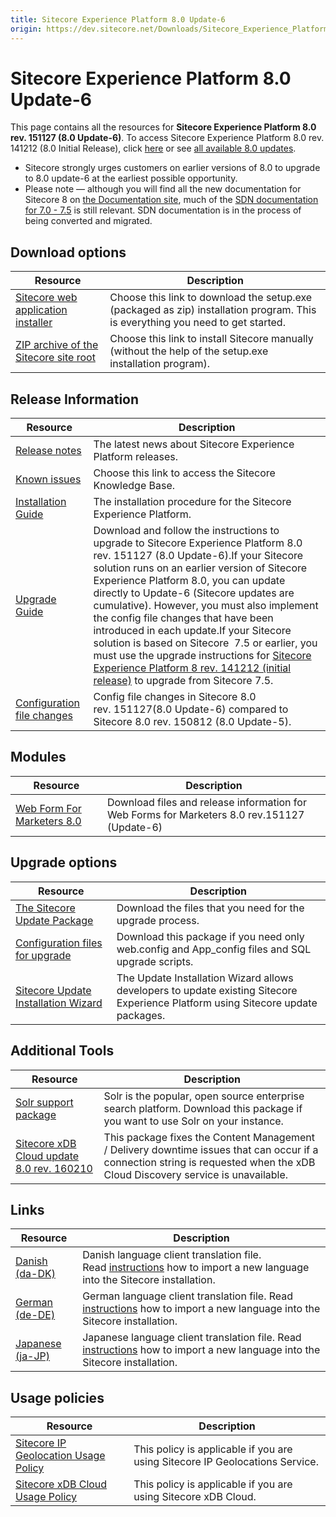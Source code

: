```yaml
---
title: Sitecore Experience Platform 8.0 Update-6
origin: https://dev.sitecore.net/Downloads/Sitecore_Experience_Platform/8_0/Sitecore_Experience_Platform_80_Update6.aspx
---
```


# Sitecore Experience Platform 8.0 Update-6

This page contains all the resources for **Sitecore Experience Platform 8.0 rev. 151127 (8.0 Update-6)**. To access Sitecore Experience Platform 8.0 rev. 141212 (8.0 Initial Release), click [here](/downloads/Sitecore_Experience_Platform/8_0/Sitecore_Experience_Platform_8_0) or see [all available 8.0 updates](/downloads/Sitecore_Experience_Platform/8_0).

  <Alert variant='warning' mb={4}>
    <AlertIcon />
    

-   Sitecore strongly urges customers on earlier versions of 8.0 to upgrade to 8.0 update-6 at the earliest possible opportunity.
-   Please note — although you will find all the new documentation for Sitecore 8 on [the Documentation site](http://doc.sitecore.net), much of the [SDN documentation for 7.0 - 7.5](http://sdn.sitecore.net/Reference/Sitecore%207) is still relevant. SDN documentation is in the process of being converted and migrated.


  </Alert>
  

## Download options

 | Resource | Description |
 | --- | --- |
 | [Sitecore web application installer](https://sitecoredev.azureedge.net/~/media/3A107FCF4CA040BE9DB7675667DB831A.ashx?date=20151127T134903) | Choose this link to download the setup.exe (packaged as zip) installation program. This is everything you need to get started. |
 | [ZIP archive of the Sitecore site root](https://sitecoredev.azureedge.net/~/media/F103FBC45091476AB0BF0253349D3E8B.ashx?date=20151127T135005) | Choose this link to install Sitecore manually (without the help of the setup.exe installation program). |

## Release Information

 | Resource | Description |
 | --- | --- |
 | [Release notes](/downloads/Sitecore%20Experience%20Platform/8%200/Sitecore%20Experience%20Platform%2080%20Update6/Release%20Notes) | The latest news about Sitecore Experience Platform releases. |
 | [Known issues](https://kb.sitecore.net/articles/616431) | Choose this link to access the Sitecore Knowledge Base. |
 | [Installation Guide](https://sitecoredev.azureedge.net/~/media/1379EFAB2E7048D4B3E62659E4693D23.ashx?date=20180206T091335) | The installation procedure for the Sitecore Experience Platform. |
 | [Upgrade Guide](https://sitecoredev.azureedge.net/~/media/917D942BE17C468DAA59493CF5BB25A7.ashx?date=20151127T135005) | Download and follow the instructions to upgrade to Sitecore Experience Platform 8.0 rev. 151127 (8.0 Update-6).If your Sitecore solution runs on an earlier version of Sitecore Experience Platform 8.0, you can update directly to Update-6 (Sitecore updates are cumulative). However, you must also implement the config file changes that have been introduced in each update.If your Sitecore solution is based on Sitecore  7.5 or earlier, you must use the upgrade instructions for [Sitecore Experience Platform 8 rev. 141212 (initial release)](~/link?_id=BBE8D6E386894D049A594D5814F53020&_z=z) to upgrade from Sitecore 7.5. |
 | [Configuration file changes](https://sitecoredev.azureedge.net/~/media/FCCB557ABC404D098D6828C903DDADEC.ashx?date=20160129T095626) | Config file changes in Sitecore 8.0 rev. 151127(8.0 Update-6) compared to Sitecore 8.0 rev. 150812 (8.0 Update-5). |

## Modules

 | Resource | Description |
 | --- | --- |
 | [Web Form For Marketers 8.0](/downloads/Web%20Forms%20For%20Marketers/Web%20Forms%20for%20Marketers%2080/Web%20Forms%20for%20Marketers%2080%20Update%206) | Download files and release information for Web Forms for Marketers 8.0 rev.151127 (Update-6) |

## Upgrade options

 | Resource | Description |
 | --- | --- |
 | [The Sitecore Update Package](https://sitecoredev.azureedge.net/~/media/91CE60E8E6464372849D3299F6E179BF.ashx?date=20151127T135023) | Download the files that you need for the upgrade process. |
 | [Configuration files for upgrade](https://sitecoredev.azureedge.net/~/media/6DF030E87B794441A19B5FA91688571E.ashx?date=20151130T132605) | Download this package if you need only web.config and App_config files and SQL upgrade scripts. |
 | [Sitecore Update Installation Wizard](https://sitecoredev.azureedge.net/~/media/D5D7EFAB3F70405A903C2DF59B045AB0.ashx?date=20151127T141015) | The Update Installation Wizard allows developers to update existing Sitecore Experience Platform using Sitecore update packages. |

## Additional Tools

 | Resource | Description |
 | --- | --- |
 | [Solr support package](https://sitecoredev.azureedge.net/~/media/34A52ED42CE44A78BFC4F2CAE14A9234.ashx?date=20151127T135007) | Solr is the popular, open source enterprise search platform. Download this package if you want to use Solr on your instance. |
 | [Sitecore xDB Cloud update 8.0 rev. 160210](https://sitecoredev.azureedge.net/~/media/38B0E3BC221A4CFE94E6637E80AEC7BE.ashx?date=20160212T145605) | This package fixes the Content Management / Delivery downtime issues that can occur if a connection string is requested when the xDB Cloud Discovery service is unavailable. |

## Links

 | Resource | Description |
 | --- | --- |
 | [Danish (da-DK)](https://sitecoredev.azureedge.net/~/media/0A14C316E6124174B4ABA93C219AEA17.ashx?date=20151127T143542) | Danish language client translation file. Read [instructions](~/link?_id=A389FE1B59724AB08B57D1A9E526850A&_z=z) how to import a new language into the Sitecore installation. |
 | [German (de-DE)](https://sitecoredev.azureedge.net/~/media/C954FF86140C4A2784F13E44FFB99202.ashx?date=20151127T143536) | German language client translation file. Read [instructions](~/link?_id=A389FE1B59724AB08B57D1A9E526850A&_z=z) how to import a new language into the Sitecore installation. |
 | [Japanese (ja-JP)](https://sitecoredev.azureedge.net/~/media/8FD6A7C945974F02A27A6D5D657465BC.ashx?date=20151127T143903) | Japanese language client translation file. Read [instructions](~/link?_id=A389FE1B59724AB08B57D1A9E526850A&_z=z) how to import a new language into the Sitecore installation. |

## Usage policies

 | Resource | Description |
 | --- | --- |
 | [Sitecore IP Geolocation Usage Policy](/downloads/Sitecore%20Experience%20Platform/Sitecore%20IP%20Geolocation%20Usage%20Policy) | This policy is applicable if you are using Sitecore IP Geolocations Service. |
 | [Sitecore xDB Cloud Usage Policy](/downloads/Sitecore%20Experience%20Platform/Sitecore%20xDB%20Cloud%20Usage%20Policy) | This policy is applicable if you are using Sitecore xDB Cloud. |